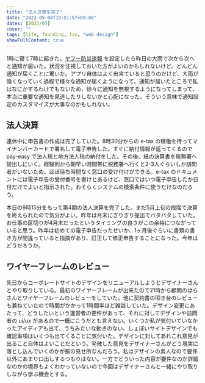 ```yaml
---
title: "法人決算を完了"
date: "2023-05-08T19:51:57+09:00"
dates: [2023/05]
cover: ""
tags: [life, founding, tax, "web design"]
showFullContent: true
---
```


1時に寝て7時に起きた。[ヤフー防災速報](https://emg.yahoo.co.jp/) を設定したら昨日の大雨で次から次へと通知が届いた。状況を注視しておいた方がよいのかもしれないけど、どんどん通知が届くことに驚いた。アプリ自体はよく出来ていると思うのだけど、大雨が強くなっていく過程で様々な通知が届くようになって、通知が届いたところで私はなにかするわけでもないため、徐々に通知を無視するようになってしまって、本当に重要な通知を見逃したりしないかと心配になった。そういう意味で通知設定のカスタマイズが大事なのかもしれない。

## 法人決算

連休中に申告書の作成は完了していた。8時30分からの e-tax の稼働を待ってマイナンバーカードで署名して電子申告した。すぐに納付情報が返ってくるので pay-easy で法人税と地方法人税の納付をした。その後、紙の決算書を税務署へ提出しにいく。経験則から朝早い時間帯に税務署へ行くと2-3人ぐらいしか訪問者がいないため、ほぼ待ち時間なく窓口の受け付けができる。e-tax のドキュメントには電子申告の受付番号を書けとあるけど、窓口ではいつ電子申告したか日付だけでよいと指示された。おそらくシステムの検索条件に使うだけなのだろう。

本日の9時15分をもって第4期の法人決算を完了した。まだ5月上旬の段階で決算を終えられたので気分がよい。昨年は月末にぎりぎり提出でバタバタしていた。お仕事の区切りが4月末だったというタイミングの良さがこの余裕につながっていると思う。昨年は初めての電子申告だったせいか、1ヶ月後ぐらいに書類の書き方が間違っていると指摘があり、訂正して修正申告することになった。今年はどうだろうか。

## ワイヤーフレームのレビュー

先日からコーポレートサイトのデザインをリニューアルしようとデザイナーさんとやり取りしている。最初のワイヤーフレームが出来たので21時から顧問のはらさんとワイヤーフレームのレビューをしていた。他に契約書の叩き台のレビューも兼ねていたので時間がかかって1時間半ほど雑談していた。デザイン変更にあたって、どうしたいという運営者の要件があって、それに対してデザインや訪問者の ui/ux があるので一概にこうだとも言えない。いくつか私が気付いていなかったアイディアも出て、うちみたいな動きのない、しょぼいサイトデザインでも確認事項はいくつも出てくることに気付いた。デザインに対してあれこれ意見が出ること自体はよいことだという。発散した意見をデザイナーさんがどう現実に落とし込んでいくのかが腕の見せ所なんだろう。私はデザインの素人なので要件以外にあまり口出しするつもりはない。一方でどういった内容が要件なのか詳細なのかの境界もよくわかっていないので今回はデザイナーさんと一緒にやり取りしながら学ぶ機会とする。
